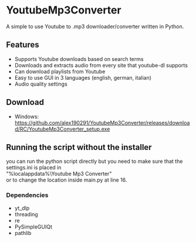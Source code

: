 # YoutubeMp3Converter
A simple to use Youtube to .mp3 downloader/converter written in Python.

## Features
- Supports Youtube downloads based on search terms
- Downloads and extracts audio from every site that youtube-dl supports
- Can download playlists from Youtube
- Easy to use GUI in 3 languages (english, german, italian)
- Audio quality settings

## Download
- Windows: https://github.com/alex190291/YoutubeMp3Converter/releases/download/RC/YoutubeMp3Converter_setup.exe

## Running the script without the installer
you can run the python script directly but you need to make sure that the settings.ini is placed in  
"%localappdata%\Youtube Mp3 Converter\"  
or to change the location inside main.py at line 16.

### Dependencies
- yt_dlp
- threading
- re
- PySimpleGUIQt
- pathlib



